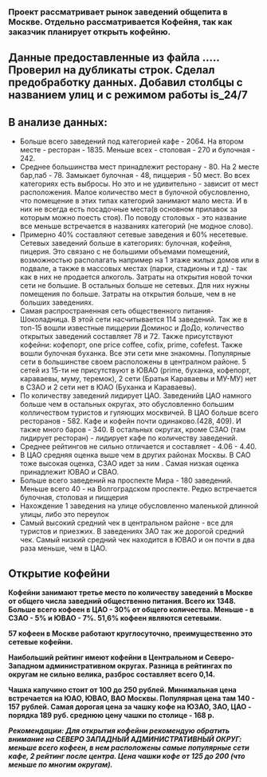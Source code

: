 ### Проект рассматривает рынок заведений общепита в Москве. Отдельно рассматривается Кофейня, так как заказчик планирует открыть кофейню.
## Данные предоставленные из файла ..... Проверил на дубликаты строк. Сделал предобработку данных. Добавил столбцы с названием улиц и с режимом работы is_24/7
## В анализе данных: 

* Больше всего заведений под категорией кафе - 2064. На втором месте - ресторан - 1835. Меньше всех - столовая - 270 и булочная - 242.
* Среднее большинства мест принадлежит ресторану - 80. На 2 месте бар,паб - 78. Замыкает булочная - 48, пиццерия - 50 мест. Во всех категориях есть выбросы. Но это и не удивительно - зависит от мест расположения. Малое количество мест в булочной обусловленно, что помещение в этих типах категорий занимают мало места. И в них не всегда есть посадочные места(в основном прилавок за которым можно поесть стоя). По поводу столовых - это название все меньше встречается в названиях категорий (не модное слово).
* Примерно 40% составляют сетевые заведения и 60% несетевые. Сетевых заведений больше в категориях: булочная, кофейня, пицерия. Это связано с не большими объемами помещений, возможностью располагать например на 1 этаже жилых домов или в подвале, а также в массовых местах (парки, стадионы и т.д) - так как в них не продается алкоголь. Затраты на открытия новой точки сети не большие. В остальных больше не сетевых. Для них нужны помещения по больше. Затраты на открытия больше, чем в не больших заведениях.
* Самая распространенная сеть общественного питания- Шоколадница. В этой сети насчитывается 114 заведений. Так же в топ-15 вошли известные пиццерии Доминос и ДоДо, количество открытых заведений составляет 78 и 72. Также присутствуют кофейни: кофепорт, one price coffee, cofix, prime, cofefest. Также вошли булочная буханка. Все эти сети мне знакомны. Популярные сети в большинстве своем расположены в централном районе. 5 сетей из 15-ти не присутствуют в ЮВАО (prime, буханка, кофепорт, караваевы, муму, теремок), 2 сети (Братья Караваевы и МУ-МУ) нет в СЗАО и 2 сети нет в ЮАО (Буханка и Караваевы). 
* По количеству заведений лидирует ЦАО. Заведенийв ЦАО намного больше чем в остальных округах, это обусловленно большим колличеством туристов и гуляющих москвичей. В ЦАО больше всего ресторанов - 582. Кафе и кофейн почти одинаково.(428, 409). И также много баров - 340. В остальных округах, кроме СЗАО (там лидирует ресторан) - лидирует кафе по количеству заведений.
* Среднее рейтингов не сильно отличается и составляет - 4.06 - 4.40.
* В ЦАО средняя оценка выше чем в других районах Москвы. В САО тоже высокая оценка, СЗАО идет за ним . Самая низкая оценка принадлежит ЮВАО и СВАО.
* Больше всего заведений на проспекте Мира - 180 заведений. Меньше всего 40 - на Волгоградском проспекте. Редко встречается булочная, столовая и пиццерия
* Нахождение 1 заведения на улице обусловленно маленькой длинной улицы, либо это переулок
* Самый высокий средний чек в центральном районе - все для туристов и приезжих. В заведениях ЗАО так же дорогой средний чек. Самый низкий средний чек находится в ЮВАО и он почти в два раза меньше, чем в ЦАО.

## Открытие кофейни
**Кофейни занимают третье место по количеству заведений в Москве от общего числа заведний общественно питания. Всего их 1348. Больше всего кофеен в ЦАО - 30% от общего количества. Меньше - в СЗАО - 5% и ЮВАО - 7%.
51,6% кофеен являются сетевыми.**

**57 кофеен в Москве работают круглосуточно, преимущественно это сетевые кофейни.**

**Наибольший рейтинг имеют кофейни в Центральном и Северо-Западном административном округах. Разница в рейтингах по округам не сильно велика, разброс составляет всего 0,14.**

**Чашка капучино стоит от 100 до 250 рублей. Минимальная цена встречается на ЮАО, ЮВАО, ВАО Москвы. Популярная цена там 140 - 157 рублей. Самая дорогая цена за чашку кофе на ЮЗАО, ЗАО, ЦАО - порядка 189 руб. среднюю цену чашки по столице - 168 р.**

***Рекомендации: Для открытия кофейни рекомендую обратить внимание на СЕВЕРО ЗАПАДНЫЙ АДМИНИСТРАТИВНЫЙ ОКРУГ: меньше всего кофеен, в нем расположены самые популярные сети кафе, 2 рейтинг после центра. Цена чашки кофе от 125 до 200 (что меньше по многим округам).***
